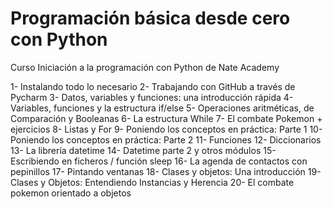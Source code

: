 # Programación básica desde cero con Python
Curso Iniciación a la programación con Python de Nate Academy

1- Instalando todo lo necesario
2- Trabajando con GitHub a través de Pycharm
3- Datos, variables y funciones: una introducción rápida
4- Variables, funciones y la estructura if/else
5- Operaciones aritméticas, de Comparación y Booleanas
6- La estructura While
7- El combate Pokemon + ejercicios
8- Listas y For
9- Poniendo los conceptos en práctica: Parte 1
10- Poniendo los conceptos en práctica: Parte 2
11- Funciones
12- Diccionarios
13- La librería datetime
14- Datetime parte 2 y otros módulos
15- Escribiendo en ficheros / función sleep
16- La agenda de contactos con pepinillos
17- Pintando ventanas
18- Clases y objetos: Una introducción
19- Clases y Objetos: Entendiendo Instancias y Herencia
20- El combate pokemon orientado a objetos